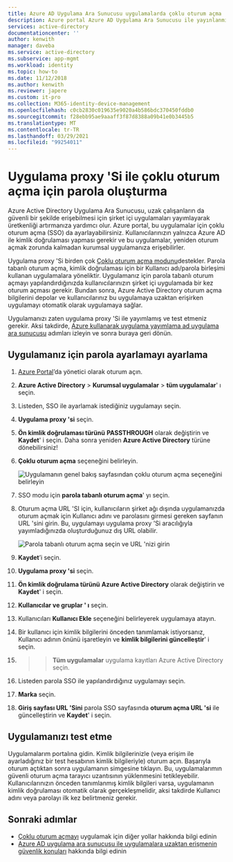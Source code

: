 ```yaml
---
title: Azure AD Uygulama Ara Sunucusu uygulamalarda çoklu oturum açma | Microsoft Docs
description: Azure portal Azure AD Uygulama Ara Sunucusu ile yayınlanmış şirket içi uygulamalarınız için çoklu oturum açmayı açın.
services: active-directory
documentationcenter: ''
author: kenwith
manager: daveba
ms.service: active-directory
ms.subservice: app-mgmt
ms.workload: identity
ms.topic: how-to
ms.date: 11/12/2018
ms.author: kenwith
ms.reviewer: japere
ms.custom: it-pro
ms.collection: M365-identity-device-management
ms.openlocfilehash: c0cb2830c019635e9020a4b586bdc370450fddb0
ms.sourcegitcommit: f28ebb95ae9aaaff3f87d8388a09b41e0b3445b5
ms.translationtype: MT
ms.contentlocale: tr-TR
ms.lasthandoff: 03/29/2021
ms.locfileid: "99254011"
---
```

# <a name="password-vaulting-for-single-sign-on-with-application-proxy"></a>Uygulama proxy 'Si ile çoklu oturum açma için parola oluşturma

Azure Active Directory Uygulama Ara Sunucusu, uzak çalışanların da güvenli bir şekilde erişebilmesi için şirket içi uygulamaları yayımlayarak üretkenliği artırmanıza yardımcı olur. Azure portal, bu uygulamalar için çoklu oturum açma (SSO) da ayarlayabilirsiniz. Kullanıcılarınızın yalnızca Azure AD ile kimlik doğrulaması yapması gerekir ve bu uygulamalar, yeniden oturum açmak zorunda kalmadan kurumsal uygulamanıza erişebilirler.

Uygulama proxy 'Si birden çok [Çoklu oturum açma modunu](sso-options.md#choosing-a-single-sign-on-method)destekler. Parola tabanlı oturum açma, kimlik doğrulaması için bir Kullanıcı adı/parola birleşimi kullanan uygulamalara yöneliktir. Uygulamanız için parola tabanlı oturum açmayı yapılandırdığınızda kullanıcılarınızın şirket içi uygulamada bir kez oturum açması gerekir. Bundan sonra, Azure Active Directory oturum açma bilgilerini depolar ve kullanıcılarınız bu uygulamaya uzaktan erişirken uygulamayı otomatik olarak uygulamaya sağlar.

Uygulamanızı zaten uygulama proxy 'Si ile yayımlamış ve test etmeniz gerekir. Aksi takdirde, [Azure kullanarak uygulama yayımlama ad uygulama ara sunucusu](application-proxy-add-on-premises-application.md) adımları izleyin ve sonra buraya geri dönün.

## <a name="set-up-password-vaulting-for-your-application"></a>Uygulamanız için parola ayarlamayı ayarlama

1. [Azure Portal](https://portal.azure.com)’da yönetici olarak oturum açın.
1. **Azure Active Directory**  >  **Kurumsal uygulamalar**  >  **tüm uygulamalar**' ı seçin.
1. Listeden, SSO ile ayarlamak istediğiniz uygulamayı seçin.  
1. **Uygulama proxy 'si** seçin. 
1. **Ön kimlik doğrulaması türünü** **PASSTHROUGH** olarak değiştirin ve **Kaydet**' i seçin. Daha sonra yeniden **Azure Active Directory** türüne dönebilirsiniz! 
1. **Çoklu oturum açma** seçeneğini belirleyin.

   ![Uygulamanın genel bakış sayfasından çoklu oturum açma seçeneğini belirleyin](./media/application-proxy-configure-single-sign-on-password-vaulting/select-sso.png)

1. SSO modu için **parola tabanlı oturum açma**' yı seçin.
1. Oturum açma URL 'SI için, kullanıcıların şirket ağı dışında uygulamanızda oturum açmak için Kullanıcı adını ve parolasını girmesi gereken sayfanın URL 'sini girin. Bu, uygulamayı uygulama proxy 'Si aracılığıyla yayımladığınızda oluşturduğunuz dış URL olabilir.

   ![Parola tabanlı oturum açma seçin ve URL 'nizi girin](./media/application-proxy-configure-single-sign-on-password-vaulting/password-sso.png)

1. **Kaydet**’i seçin.
1. **Uygulama proxy 'si** seçin. 
1. **Ön kimlik doğrulama türünü** **Azure Active Directory** olarak değiştirin ve **Kaydet**' i seçin. 
1. **Kullanıcılar ve gruplar ' ı** seçin.
1. Kullanıcıları **Kullanıcı Ekle** seçeneğini belirleyerek uygulamaya atayın. 
1. Bir kullanıcı için kimlik bilgilerini önceden tanımlamak istiyorsanız, Kullanıcı adının önünü işaretleyin ve **kimlik bilgilerini güncelleştir**' i seçin.
1.   >    >  **Tüm uygulamalar** uygulama kayıtları Azure Active Directory seçin.
1. Listeden parola SSO ile yapılandırdığınız uygulamayı seçin.
1. **Marka** seçin. 
1. **Giriş sayfası URL 'Sini** parola SSO sayfasında **oturum açma URL 'si** ile güncelleştirin ve **Kaydet**' i seçin.  



<!-- Need to repro?
7. The page should tell you that a sign-in form was successfully detected at the provided URL. If it doesn't, select **Configure [your app name] Password Single Sign-on Settings** and choose **Manually detect sign-in fields**. Follow the instructions to point out where the sign-in credentials go. 
-->

## <a name="test-your-app"></a>Uygulamanızı test etme

Uygulamalarım portalına gidin. Kimlik bilgilerinizle (veya erişim ile ayarladığınız bir test hesabının kimlik bilgileriyle) oturum açın. Başarıyla oturum açtıktan sonra uygulamanın simgesine tıklayın. Bu, uygulamalarımın güvenli oturum açma tarayıcı uzantısının yüklenmesini tetikleyebilir. Kullanıcılarınızın önceden tanımlanmış kimlik bilgileri varsa, uygulamanın kimlik doğrulaması otomatik olarak gerçekleşmelidir, aksi takdirde Kullanıcı adını veya parolayı ilk kez belirtmeniz gerekir. 

## <a name="next-steps"></a>Sonraki adımlar

- [Çoklu oturum açmayı](what-is-single-sign-on.md) uygulamak için diğer yollar hakkında bilgi edinin
- [Azure AD uygulama ara sunucusu ile uygulamalara uzaktan erişmenin güvenlik konuları](application-proxy-security.md) hakkında bilgi edinin
